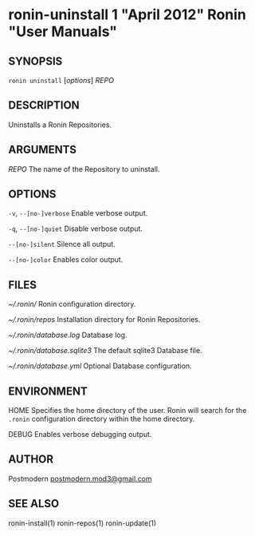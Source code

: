 # ronin-uninstall 1 "April 2012" Ronin "User Manuals"

## SYNOPSIS

`ronin uninstall` [*options*] *REPO*

## DESCRIPTION

Uninstalls a Ronin Repositories.

## ARGUMENTS

*REPO*
  The name of the Repository to uninstall.

## OPTIONS

`-v`, `--[no-]verbose`
  Enable verbose output.

`-q`, `--[no-]quiet`
  Disable verbose output.

`--[no-]silent`
  Silence all output.

`--[no-]color`
  Enables color output.

## FILES

*~/.ronin/*
  Ronin configuration directory.

*~/.ronin/repos*
  Installation directory for Ronin Repositories.

*~/.ronin/database.log*
  Database log.

*~/.ronin/database.sqlite3*
  The default sqlite3 Database file.

*~/.ronin/database.yml*
  Optional Database configuration.

## ENVIRONMENT

HOME
  Specifies the home directory of the user. Ronin will search for the `.ronin`
  configuration directory within the home directory.

DEBUG
  Enables verbose debugging output.

## AUTHOR

Postmodern <postmodern.mod3@gmail.com>

## SEE ALSO

ronin-install(1) ronin-repos(1) ronin-update(1)
